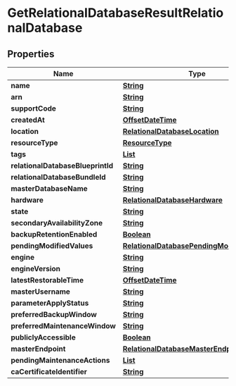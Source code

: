 

# GetRelationalDatabaseResultRelationalDatabase


## Properties

| Name | Type | Description | Notes |
|------------ | ------------- | ------------- | -------------|
|**name** | [**String**](String.md) |  |  [optional] |
|**arn** | [**String**](String.md) |  |  [optional] |
|**supportCode** | [**String**](String.md) |  |  [optional] |
|**createdAt** | [**OffsetDateTime**](OffsetDateTime.md) |  |  [optional] |
|**location** | [**RelationalDatabaseLocation**](RelationalDatabaseLocation.md) |  |  [optional] |
|**resourceType** | [**ResourceType**](ResourceType.md) |  |  [optional] |
|**tags** | [**List**](List.md) |  |  [optional] |
|**relationalDatabaseBlueprintId** | [**String**](String.md) |  |  [optional] |
|**relationalDatabaseBundleId** | [**String**](String.md) |  |  [optional] |
|**masterDatabaseName** | [**String**](String.md) |  |  [optional] |
|**hardware** | [**RelationalDatabaseHardware**](RelationalDatabaseHardware.md) |  |  [optional] |
|**state** | [**String**](String.md) |  |  [optional] |
|**secondaryAvailabilityZone** | [**String**](String.md) |  |  [optional] |
|**backupRetentionEnabled** | [**Boolean**](Boolean.md) |  |  [optional] |
|**pendingModifiedValues** | [**RelationalDatabasePendingModifiedValues**](RelationalDatabasePendingModifiedValues.md) |  |  [optional] |
|**engine** | [**String**](String.md) |  |  [optional] |
|**engineVersion** | [**String**](String.md) |  |  [optional] |
|**latestRestorableTime** | [**OffsetDateTime**](OffsetDateTime.md) |  |  [optional] |
|**masterUsername** | [**String**](String.md) |  |  [optional] |
|**parameterApplyStatus** | [**String**](String.md) |  |  [optional] |
|**preferredBackupWindow** | [**String**](String.md) |  |  [optional] |
|**preferredMaintenanceWindow** | [**String**](String.md) |  |  [optional] |
|**publiclyAccessible** | [**Boolean**](Boolean.md) |  |  [optional] |
|**masterEndpoint** | [**RelationalDatabaseMasterEndpoint**](RelationalDatabaseMasterEndpoint.md) |  |  [optional] |
|**pendingMaintenanceActions** | [**List**](List.md) |  |  [optional] |
|**caCertificateIdentifier** | [**String**](String.md) |  |  [optional] |



